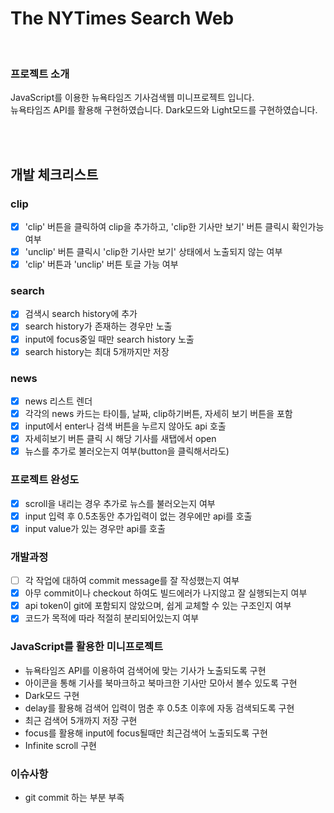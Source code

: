 # The NYTimes Search Web

<br />

### 프로젝트 소개

JavaScript를 이용한 뉴욕타임즈 기사검색웹 미니프로젝트 입니다.  
뉴욕타임즈 API를 활용해 구현하였습니다.
Dark모드와 Light모드를 구현하였습니다.

<br />
<br />

## 개발 체크리스트

### clip

- [x] 'clip' 버튼을 클릭하여 clip을 추가하고, 'clip한 기사만 보기' 버튼 클릭시 확인가능여부
- [x] 'unclip' 버튼 클릭시 'clip한 기사만 보기' 상태에서 노출되지 않는 여부
- [x] 'clip' 버튼과 'unclip' 버튼 토글 가능 여부

### search

- [x] 검색시 search history에 추가
- [x] search history가 존재하는 경우만 노출
- [x] input에 focus중일 때만 search history 노출
- [x] search history는 최대 5개까지만 저장

### news

- [x] news 리스트 렌더
- [x] 각각의 news 카드는 타이틀, 날짜, clip하기버튼, 자세히 보기 버튼을 포함
- [x] input에서 enter나 검색 버튼을 누르지 않아도 api 호출
- [x] 자세히보기 버튼 클릭 시 해당 기사를 새탭에서 open
- [x] 뉴스를 추가로 불러오는지 여부(button을 클릭해서라도)

### 프로젝트 완성도

- [x] scroll을 내리는 경우 추가로 뉴스를 불러오는지 여부
- [x] input 입력 후 0.5초동안 추가입력이 없는 경우에만 api를 호출
- [x] input value가 있는 경우만 api를 호출

### 개발과정

- [ ] 각 작업에 대하여 commit message를 잘 작성했는지 여부
- [x] 아무 commit이나 checkout 하여도 빌드에러가 나지않고 잘 실행되는지 여부
- [x] api token이 git에 포함되지 않았으며, 쉽게 교체할 수 있는 구조인지 여부
- [x] 코드가 목적에 따라 적절히 분리되어있는지 여부

### JavaScript를 활용한 미니프로젝트

- 뉴욕타임즈 API를 이용하여 검색어에 맞는 기사가 노출되도록 구현
- 아이콘을 통해 기사를 북마크하고 북마크한 기사만 모아서 볼수 있도록 구현
- Dark모드 구현
- delay를 활용해 검색어 입력이 멈춘 후 0.5초 이후에 자동 검색되도록 구현
- 최근 검색어 5개까지 저장 구현
- focus를 활용해 input에 focus될때만 최근검색어 노출되도록 구현
- Infinite scroll 구현

### 이슈사항

- git commit 하는 부분 부족

